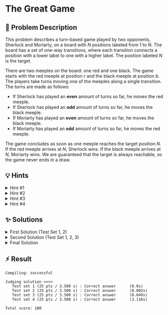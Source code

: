 # The Great Game

## 📝 Problem Description

This problem describes a turn-based game played by two opponents, Sherlock and Moriarty, on a board with $N$ positions labeled from 1 to $N$. The board has a set of one-way transitions, where each transition connects a position with a lower label to one with a higher label. The position labeled $N$ is the target.

There are two meeples on the board: one red and one black. The game starts with the red meeple at position $r$ and the black meeple at position $b$. The players take turns moving one of the meeples along a single transition. The turns are made as follows:

- If Sherlock has played an **even** amount of turns so far, he moves the red meeple.
- If Sherlock has played an **odd** amount of turns so far, he moves the black meeple.
- If Moriarty has played an **even** amount of turns so far, he moves the black meeple.
- If Moriarty has played an **odd** amount of turns so far, he moves the red meeple.

The game concludes as soon as one meeple reaches the target position $N$. If the red meeple arrives at $N$, Sherlock wins. If the black meeple arrives at $N$, Moriarty wins. We are guaranteed that the target is always reachable, so the game never ends in a draw. 

## 💡 Hints

<details>

<summary>Hint #1</summary>

The game ends as soon as a single meeple reaches the target. The position of the red meeple does not restrict the movement of the black meeple, and vice-versa. This suggests that you can analyze the journey of each meeple to the target as a separate, independent subproblem.

</details>

<details>

<summary>Hint #2</summary>

Consider the subproblem for a single meeple, for instance, the red one. Sherlock wants this meeple to reach the target in the fewest possible moves. Moriarty, when it's his turn to move the red meeple, will try to do the opposite: he will choose a move that makes the path to the target as long as possible. Consider this when calculating how long it takes for a meeple to reach the target

</details>

<details>

<summary>Hint #3</summary>

The structure of the board (all transitions go from a lower to a higher position label) means there are no cycles. This structure is ideal for dynamic programming or memoization. You can determine the outcome from any position by working backward from the target position $N$.

Try to define a recursive function, say `get_moves(position, ...)`, that calculates the number of moves to reach the target from any given `position`. 
Note that some more args are necessary to actually calculate this.

</details>

<details>

<summary>Hint #4</summary>

After you calculate the optimal number of moves for the red meeple to win ($R_{\text{moves}}$) and the black meeple to win ($B_{\text{moves}}$), you need to compare them. If $R_{\text{moves}} < B_{\text{moves}}$, Sherlock clearly wins. If $B_{\text{moves}} < R_{\text{moves}}$, Moriarty wins.

What if $R_{\text{moves}} = B_{\text{moves}} = k$? In this case, the winner is determined by who can complete their $k$-move sequence first. Carefully analyze the turn order to see whose meeple is moved on the final game turn deciding who wins.

</details>

## ✨ Solutions

<details>

<summary>First Solution (Test Set 1, 2)</summary>

This first solution attempts to solve the problem by directly simulating the game using a **recursive approach with memoization**. The state of the game is captured by the tuple `(r, b, player, turn)`, representing the positions of the red and black meeples, the current player, and the turn number.

The core of the solution is the `recursion` function, which determines the winner from a given game state. The logic follows a minimax structure: it checks if the current `player` can make a move that forces a win. A player is considered to have a winning move if they can transition to a new state from which the *other* player is guaranteed to lose. The function explores all legal moves for the current player. If any of these moves leads to a state where the opponent loses, the current player is marked as the winner for the original state. If all moves lead to states where the opponent wins, the current player loses.

However, this approach has a critical flaw: the state space is too large. The `turn` number can grow, making the memoization table effectively unbounded and thus impractical. The state should ideally not include the turn number. Because of this, the solution is not efficient enough and fails on larger test cases where the number of turns can be high.

### Code
```cpp
#include<iostream>
#include<vector>
#include<unordered_map>

enum Player {
  HOLMES,
  MORIARTY
};

// [r][b][player][turn]
using MemoVector = std::vector<std::vector<std::vector<std::vector<int>>>>;
using Transitions = std::unordered_map<int, std::vector<int>>;

int recursion(Transitions& transitions, MemoVector& memo, int n, int r, int b, Player player, int turn) {
  // Base cases
  if(r == n) return HOLMES;
  else if(b == n) return MORIARTY;
  
  // Use already calculated value if available
  if(memo[r][b][player][turn] != -1) {
    return memo[r][b][player][turn];
  }
  
  // Recursion
  if(player == HOLMES && turn % 2 == 0) {
    // Holmes moves Black
    memo[r][b][player][turn] = MORIARTY;
    
    for(int x : transitions[b]) {
      if(recursion(transitions, memo, n, r, x, MORIARTY, turn) == HOLMES) {
        memo[r][b][player][turn] = HOLMES;
        break;
      }
    }
  }
  else if(player == HOLMES && turn % 2 == 1) {
    // Holmes moves Red
    memo[r][b][player][turn] = MORIARTY;
    
    for(int x : transitions[r]) {
      if(recursion(transitions, memo, n, x, b, MORIARTY, turn) == HOLMES) {
        memo[r][b][player][turn] = HOLMES;
        break;
      }
    }
  }
  else if(player == MORIARTY && turn % 2 == 0) {
    // Moriarty moves Red
    memo[r][b][player][turn] = HOLMES;
    
    for(int x : transitions[r]) {
      if(recursion(transitions, memo, n, x, b, HOLMES, turn + 1) == MORIARTY) {
        memo[r][b][player][turn] = MORIARTY;
        break;
      }
    }
  }
  else if(player == MORIARTY && turn % 2 == 1) {
    // Moriarty moves Black
    memo[r][b][player][turn] = HOLMES;
    
    for(int x : transitions[b]) {
      if(recursion(transitions, memo, n, r, x, HOLMES, turn + 1) == MORIARTY) {
        memo[r][b][player][turn] = MORIARTY;
        break;
      }
    }
  }
  
  return memo[r][b][player][turn];
}

int main() {
  std::ios_base::sync_with_stdio(false);
  
  int n_tests; std::cin >> n_tests;
  while(n_tests--) {
    int n, m, r, b; std::cin >> n >> m >> r >> b;
    
    MemoVector memo(n, std::vector<std::vector<std::vector<int>>>(
                           n, std::vector<std::vector<int>>(
                                  2, std::vector<int>(n, -1))));
    std::unordered_map<int, std::vector<int>> transitions;
    for(int i = 0; i < m; i++) {
      int u, v; std::cin >> u >> v;
      transitions[u].push_back(v);
    }

    int winner = recursion(transitions, memo, n, r, b, HOLMES, 1);
    std::cout << winner << std::endl;
  }
}
```

</details>

<details>

<summary>Second Solution (Test Set 1, 2, 3) </summary>

This second solution builds upon the first by refining the state representation. It correctly identifies that the specific turn number is not necessary; only its **parity** matters for determining which player moves which meeple.

The state is now `(r, b, player, turn % 2)`, effectively reducing the fourth dimension of the state space from a potentially large number to just two values (0 or 1). This significantly shrinks the number of states that need to be memoized.

To handle the potentially sparse state space more efficiently, this solution also switches from a 4D vector to an `unordered_map` for memoization, using a custom hash for the tuple key.

This optimization makes the solution much more efficient, allowing it to pass more test cases. However, the state representation still considers the positions of both meeples simultaneously. This results in a state space that is quadratic in the number of board positions ($O(N^2)$), which is still too large for the given constraints and causes the solution to time out on the final test set.

### Code
```cpp
#include<iostream>
#include<vector>
#include<unordered_map>

enum Player {
  HOLMES,
  MORIARTY
};

struct tuple_hash {
    std::size_t operator()(const std::tuple<int, int, int, int>& key) const {
        int a = std::get<0>(key);
        int b = std::get<1>(key);
        int c = std::get<2>(key);
        int d = std::get<3>(key);
        
        std::size_t hash = std::hash<int>()(a);
        hash ^= std::hash<int>()(b) + 0x9e3779b9 + (hash << 6) + (hash >> 2);
        hash ^= std::hash<int>()(c) + 0x9e3779b9 + (hash << 6) + (hash >> 2);
        hash ^= std::hash<int>()(d) + 0x9e3779b9 + (hash << 6) + (hash >> 2);
        return hash;
    }
};
struct tuple_equal {
    bool operator()(const std::tuple<int, int, int, int>& lhs, const std::tuple<int, int, int, int>& rhs) const {
        return lhs == rhs;
    }
};

// [r][b][player][turn]
// using MemoVector = std::vector<std::vector<std::vector<std::vector<MemoPrimitive>>>>;
using MemoPrimitive = int;
using MemoKey = std::tuple<MemoPrimitive, MemoPrimitive, MemoPrimitive, MemoPrimitive>;
using MemoMap = std::unordered_map<std::tuple<int, int, int, int>, int, tuple_hash>;
using Transitions = std::unordered_map<int, std::vector<int>>;

int recursion(const Transitions& transitions, MemoMap& memo, int n, int r, int b, Player player, int turn) {
  // Base cases
  if(r == n) return HOLMES;
  else if(b == n) return MORIARTY;
  
  std::tuple<int, int, int, int> input_tuple = std::make_tuple(r, b, player, turn);
  
  // Use already calculated value if available
  if(memo.find(input_tuple) != memo.end()) {
    return memo[input_tuple];
  }
  
  // Recursion
  if(player == HOLMES && turn % 2 == 0) {
    // Holmes moves Black
    memo[input_tuple] = MORIARTY;
    
    for(int x : transitions.at(b)) {
      if(recursion(transitions, memo, n, r, x, MORIARTY, turn) == HOLMES) {
        memo[input_tuple] = HOLMES;
        break;
      }
    }
  }
  else if(player == HOLMES && turn % 2 == 1) {
    // Holmes moves Red
    memo[input_tuple] = MORIARTY;
    
    for(int x : transitions.at(r)) {
      if(recursion(transitions, memo, n, x, b, MORIARTY, turn) == HOLMES) {
        memo[input_tuple] = HOLMES;
        break;
      }
    }
  }
  else if(player == MORIARTY && turn % 2 == 0) {
    // Moriarty moves Red
    memo[input_tuple] = HOLMES;
    
    for(int x : transitions.at(r)) {
      if(recursion(transitions, memo, n, x, b, HOLMES, (turn + 1) % 2) == MORIARTY) {
        memo[input_tuple] = MORIARTY;
        break;
      }
    }
  }
  else if(player == MORIARTY && turn % 2 == 1) {
    // Moriarty moves Black
    memo[input_tuple] = HOLMES;
    
    for(int x : transitions.at(b)) {
      if(recursion(transitions, memo, n, r, x, HOLMES, (turn + 1) % 2) == MORIARTY) {
        memo[input_tuple] = MORIARTY;
        break;
      }
    }
  }
  
  return memo[input_tuple];
}

int main() {
  std::ios_base::sync_with_stdio(false);
  
  int n_tests; std::cin >> n_tests;
  while(n_tests--) {
    int n, m, r, b; std::cin >> n >> m >> r >> b;
  
    std::unordered_map<int, std::vector<int>> transitions;
    for(int i = 0; i < m; i++) {
      int u, v; std::cin >> u >> v;
      transitions[u].push_back(v);
    }

    MemoMap memo;
    
    int winner = recursion(transitions, memo, n, r, b, HOLMES, 1);
    std::cout << winner << std::endl;
  }
}
```

</details>

<details>
<summary>Final Solution</summary>

This problem can be modeled as a game on a Directed Acyclic Graph (DAG), where positions are vertices and transitions are edges. For each meeple, we need to find the number of moves it will take to reach the target, assuming both players play optimally.
It is important to realize here that the meeples do not interact with each other directly. This allows us to analyze their paths to the target position $N$ independently, which makes this much more efficient.

### Minimax Approach

Let's focus on one meeple, for example, the red one. Sherlock "owns" this meeple and wants it to reach the target in the minimum number of moves. Moriarty, when he gets to move the red meeple, wants to maximize the number of moves to delay Sherlock's victory. This is a classic minimax problem.

We can define the state by `(pos, minimize)`, where `minimize` indicates if the current player for this meeple is trying to *minimize* or *maximize* the moves to the goal.

*   A **minimizing** player, from a position `p`, will choose a transition `p -> q` that leads to the minimum possible total moves to get to the goal as quickly as possible.
*   A **maximizing** player, from `p`, will choose a transition `p -> q` that leads to the maximum possible total moves to delay the opponent's victory.

### Dynamic Programming with Memoization

Since the board is a DAG, we can solve this with recursion and memoization. For this we define a function `recursion` which returns the number of moves to reach the goal $N$ from `pos`, given the current player for this meeple is a minimizer or a maximizer.

*   **Base Case:** If `pos == N`, the meeple has reached the target. The number of moves from here is 0.`.

*   **Recursive Step:**
    *   If `minimize` is true: The player wants to find the best next step. This means he wants to make the move that minimizes the number of moves to the goal. I.e. The number of moves will be `1 + min(recursion(... next_pos, false))` for all available transitions `pos -> next_pos`. The player takes one move and puts the opponent (a maximizer) in the best possible situation for the minimizer.
    *   If `minimize` is false: The player wants to find the "worst" next step for the owner. This means he wants to make the move that maximizes the number of moves to the goal. The number of moves will be `1 + max(recursion(... next_pos, true))` for all available transitions `pos -> next_pos`.

### Determining Winner

To determine the winner, we can simply call the recursion function for both meeples, to determine the number of moves required for each to reach the goal, under the assumption that both players play optimally.

```cpp
int r_n_steps = recursion(transitions, r_memo, n, r, true);
int b_n_steps = recursion(transitions, b_memo, n, b, true);
```

Note that we set `minimize` to `true` for both calls as the first turn made for the red meeple is made by Sherlock (minimizing for red meeple) and the first move for the black meeple is made by Moriarty (minimizing for black meeple).

Once we have $R_{\text{moves}}$ and $B_{\text{moves}}$, we can determine the winner:
*   If $R_{\text{moves}} < B_{\text{moves}}$: Sherlock has a faster path to victory. He can win in $R_{\text{moves}}$ turns with the red meeple, and Moriarty cannot win with the black meeple in time to stop him. **Sherlock wins.**
*   If $B_{\text{moves}} < R_{\text{moves}}$: Moriarty has a faster path and will win with the black meeple. **Moriarty wins.**
*   If $R_{\text{moves}} = B_{\text{moves}} = k$: Both meeples require the same number of moves. The winner is whoever can complete their $k$ moves in fewer *game turns*. This depends mainly on which meeple Sherlock moved last, as Sherlock always turns before Moriarty:
    * If $k$ is **odd**, Sherlock has moved the red meeple last (as the number of previous turns is even). I.e. the red meeple moves first and Sherlock wins.
    * If $k$ is **even**, Sherlock has moved the black meeple last (as the number of previous turns is odd). I.e. the black meeple moves first and Moriarty wins.

Combining these conditions, Sherlock wins if `(r_n_steps < b_n_steps)` or `(r_n_steps == b_n_steps && r_n_steps % 2 != 0)`. Otherwise, Moriarty wins.

---

### Code

```cpp
#include<iostream>
#include<vector>
#include<cmath>
#include<limits>

using Memo = std::vector<std::vector<int>>;
using Transitions = std::vector<std::vector<int>>;


int recursion(const Transitions& transitions, Memo& memo, int n, int pos, bool minimize) {
  if(pos == n) return 0; // Base Case
  if(memo[pos][minimize] != -1) return memo[pos][minimize]; // Memo
    
  // Recursion
  if(minimize) {
    // Minimize
    int min_steps = std::numeric_limits<int>::max();
    for(int next_pos : transitions[pos]) {
      min_steps = std::min(min_steps, 1 + recursion(transitions, memo, n, next_pos, false));
    }
    memo[pos][minimize] = min_steps;
  } else {
    // Maximize
    int max_steps = std::numeric_limits<int>::min();
    for(int next_pos : transitions[pos]) {
      max_steps = std::max(max_steps, 1 + recursion(transitions, memo, n, next_pos, true));
    }
    memo[pos][minimize] = max_steps;
  }
  
  return memo[pos][minimize];
}

int main() {
  std::ios_base::sync_with_stdio(false);
  
  int n_tests; std::cin >> n_tests;
  while(n_tests--) {
    int n, m, r, b; std::cin >> n >> m >> r >> b;
  
    Transitions transitions(n, std::vector<int>());
    for(int i = 0; i < m; i++) {
      int u, v; std::cin >> u >> v;
      transitions[u].push_back(v);
    }
    
    Memo r_memo(n, std::vector<int>(2, -1));
    Memo b_memo(n, std::vector<int>(2, -1));
  
    int r_n_steps = recursion(transitions, r_memo, n, r, true); r_memo.clear();
    int b_n_steps = recursion(transitions, b_memo, n, b, true); b_memo.clear();
    
    std::cout << (((r_n_steps < b_n_steps) || (r_n_steps == b_n_steps && r_n_steps % 2 != 0)) ? '0' : '1') << std::endl;
  }
}
```
</details>

## ⚡ Result

```plaintext
Compiling: successful

Judging solution >>>>
   Test set 1 (25 pts / 3.500 s) : Correct answer      (0.0s)
   Test set 2 (25 pts / 3.500 s) : Correct answer      (0.002s)
   Test set 3 (25 pts / 3.500 s) : Correct answer      (0.049s)
   Test set 4 (25 pts / 3.500 s) : Correct answer      (3.116s)

Total score: 100
```